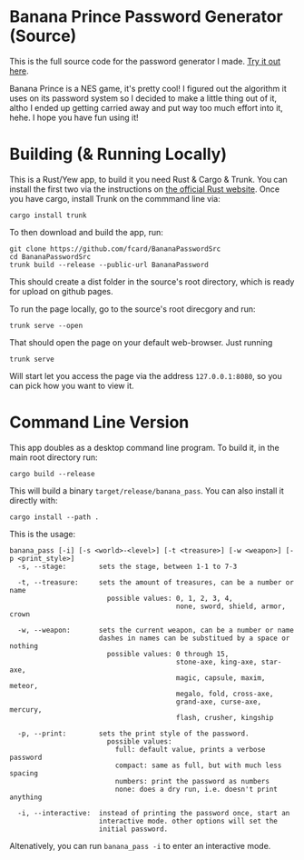 # Banana Prince Password Generator (Source)

This is the full source code for the password generator I made. [Try it out here](https://fcard.github.io/BananaPassword/).

Banana Prince is a NES game, it's pretty cool! I figured out the algorithm it uses on its password system so I decided to make a little thing out of it, altho I ended up getting carried away and put way too much effort into it, hehe. I hope you have fun using it!

# Building (& Running Locally)

This is a Rust/Yew app, to build it you need Rust & Cargo & Trunk. You can install the first two via the instructions on [the official Rust website](www.rust-lang.org). Once you have cargo, install Trunk on the commmand line via:
```
cargo install trunk
```

To then download and build the app, run:
```
git clone https://github.com/fcard/BananaPasswordSrc
cd BananaPasswordSrc
trunk build --release --public-url BananaPassword
```

This should create a dist folder in the source's root directory, which is ready for upload on github pages.

To run the page locally, go to the source's root direcgory and run:
```
trunk serve --open
```

That should open the page on your default web-browser. Just running
```
trunk serve
```
Will start let you access the page via the address `127.0.0.1:8080`, so you can pick how you want to view it.

# Command Line Version

This app doubles as a desktop command line program. To build it, in the main root directory run:
```
cargo build --release
```

This will build a binary `target/release/banana_pass`. You can also install it directly with:
```
cargo install --path .
```

This is the usage:
```
banana_pass [-i] [-s <world>-<level>] [-t <treasure>] [-w <weapon>] [-p <print_style>]
  -s, --stage:        sets the stage, between 1-1 to 7-3

  -t, --treasure:     sets the amount of treasures, can be a number or name
                        possible values: 0, 1, 2, 3, 4,
                                         none, sword, shield, armor, crown

  -w, --weapon:       sets the current weapon, can be a number or name
                      dashes in names can be substitued by a space or nothing
                        possible values: 0 through 15,
                                         stone-axe, king-axe, star-axe,
                                         magic, capsule, maxim, meteor,
                                         megalo, fold, cross-axe,
                                         grand-axe, curse-axe, mercury,
                                         flash, crusher, kingship

  -p, --print:        sets the print style of the password.
                        possible values:
                          full: default value, prints a verbose password
                          compact: same as full, but with much less spacing
                          numbers: print the password as numbers
                          none: does a dry run, i.e. doesn't print anything

  -i, --interactive:  instead of printing the password once, start an
                      interactive mode. other options will set the
                      initial password.
```

Altenatively, you can run `banana_pass -i` to enter an interactive mode.

